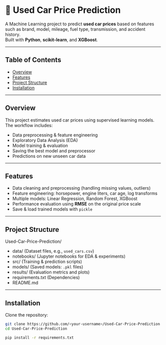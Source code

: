# 🚗 Used Car Price Prediction

A Machine Learning project to predict **used car prices** based on features such as brand, model, mileage, fuel type, transmission, and accident history.  
Built with **Python**, **scikit-learn**, and **XGBoost**.

---

##  Table of Contents
- [Overview](#overview)
- [Features](#features)
- [Project Structure](#project-structure)
- [Installation](#installation)

---

##  Overview
This project estimates used car prices using supervised learning models.  
The workflow includes:
- Data preprocessing & feature engineering
- Exploratory Data Analysis (EDA)
- Model training & evaluation
- Saving the best model and preprocessor
- Predictions on new unseen car data

---

##  Features
- Data cleaning and preprocessing (handling missing values, outliers)  
- Feature engineering: horsepower, engine liters, car age, log transforms  
- Multiple models: Linear Regression, Random Forest, XGBoost  
- Performance evaluation using **RMSE** on the original price scale  
- Save & load trained models with `pickle`  

---

##  Project Structure
Used-Car-Price-Prediction/
- data/  (Dataset files, e.g., `used_cars.csv`)
- notebooks/  (Jupyter notebooks for EDA & experiments)
- src/  (Training & prediction scripts)
- models/  (Saved models: `.pkl` files)
- results/  (Evaluation metrics and plots)
- requirements.txt  (Dependencies)
- README.md  

---

##  Installation
Clone the repository:
```bash
git clone https://github.com/<your-username>/Used-Car-Price-Prediction.git
cd Used-Car-Price-Prediction

pip install -r requirements.txt
